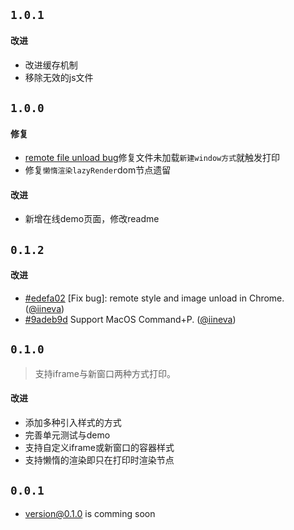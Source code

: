 ## `1.0.1`

#### 改进
- 改进缓存机制
- 移除无效的js文件

## `1.0.0`

#### 修复
- [remote file unload bug](https://github.com/hanzhangyu/rc-print/issues/2)修复文件未加载`新建window方式`就触发打印
- 修复`懒惰渲染lazyRender`dom节点遗留

#### 改进
- 新增在线demo页面，修改readme

## `0.1.2`

#### 改进
- [#edefa02](https://github.com/hanzhangyu/rc-print/commit/edefa02) [Fix bug]: remote style and image unload in Chrome. ([@iineva](https://github.com/iineva))
- [#9adeb9d](https://github.com/hanzhangyu/rc-print/commit/9adeb9d) Support MacOS Command+P. ([@iineva](https://github.com/iineva))

## `0.1.0`

> 支持iframe与新窗口两种方式打印。

#### 改进
- 添加多种引入样式的方式
- 完善单元测试与demo
- 支持自定义iframe或新窗口的容器样式
- 支持懒惰的渲染即只在打印时渲染节点

## `0.0.1`

- version@0.1.0 is comming soon
